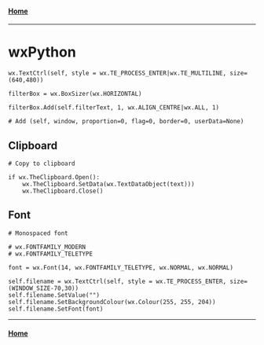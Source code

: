 #### [Home](../index.md)  
---

# wxPython

```
wx.TextCtrl(self, style = wx.TE_PROCESS_ENTER|wx.TE_MULTILINE, size=(640,480))
```

```
filterBox = wx.BoxSizer(wx.HORIZONTAL)

filterBox.Add(self.filterText, 1, wx.ALIGN_CENTRE|wx.ALL, 1)

# Add (self, window, proportion=0, flag=0, border=0, userData=None)
```

## Clipboard  
```
# Copy to clipboard

if wx.TheClipboard.Open():
    wx.TheClipboard.SetData(wx.TextDataObject(text)))
    wx.TheClipboard.Close()
```

## Font
```
# Monospaced font

# wx.FONTFAMILY_MODERN  
# wx.FONTFAMILY_TELETYPE

font = wx.Font(14, wx.FONTFAMILY_TELETYPE, wx.NORMAL, wx.NORMAL)

self.filename = wx.TextCtrl(self, style = wx.TE_PROCESS_ENTER, size=(WINDOW_SIZE-70,30))
self.filename.SetValue("")
self.filename.SetBackgroundColour(wx.Colour(255, 255, 204))
self.filename.SetFont(font)
```

---
#### [Home](../index.md)  